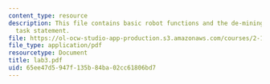 ```yaml
---
content_type: resource
description: This file contains basic robot functions and the de-mining robot project
  task statement.
file: https://ol-ocw-studio-app-production.s3.amazonaws.com/courses/2-12-introduction-to-robotics-fall-2005/65ee47d5947f135b84ba02cc61806bd7_lab3.pdf
file_type: application/pdf
resourcetype: Document
title: lab3.pdf
uid: 65ee47d5-947f-135b-84ba-02cc61806bd7
---
```

